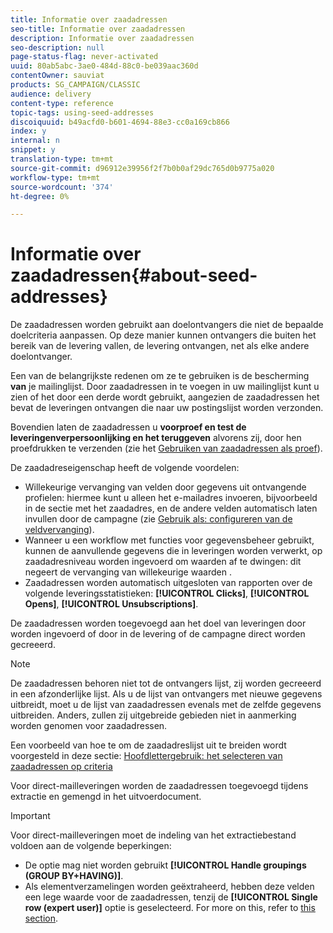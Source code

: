 ```yaml
---
title: Informatie over zaadadressen
seo-title: Informatie over zaadadressen
description: Informatie over zaadadressen
seo-description: null
page-status-flag: never-activated
uuid: 80ab5abc-3ae0-484d-88c0-be039aac360d
contentOwner: sauviat
products: SG_CAMPAIGN/CLASSIC
audience: delivery
content-type: reference
topic-tags: using-seed-addresses
discoiquuid: b49acfd0-b601-4694-88e3-cc0a169cb866
index: y
internal: n
snippet: y
translation-type: tm+mt
source-git-commit: d96912e39956f2f7b0b0af29dc765d0b9775a020
workflow-type: tm+mt
source-wordcount: '374'
ht-degree: 0%

---
```



# Informatie over zaadadressen{#about-seed-addresses}

De zaadadressen worden gebruikt aan doelontvangers die niet de bepaalde doelcriteria aanpassen. Op deze manier kunnen ontvangers die buiten het bereik van de levering vallen, de levering ontvangen, net als elke andere doelontvanger.

Een van de belangrijkste redenen om ze te gebruiken is de bescherming **van** je mailinglijst. Door zaadadressen in te voegen in uw mailinglijst kunt u zien of het door een derde wordt gebruikt, aangezien de zaadadressen het bevat de leveringen ontvangen die naar uw postingslijst worden verzonden.

Bovendien laten de zaadadressen u **voorproef en test de leveringenverpersoonlijking en het teruggeven** alvorens zij, door hen proefdrukken te verzenden (zie het [Gebruiken van zaadadressen als proef](../../delivery/using/steps-defining-the-target-population.md#using-seed-addresses-as-proof)).

De zaadadreseigenschap heeft de volgende voordelen:

* Willekeurige vervanging van velden door gegevens uit ontvangende profielen: hiermee kunt u alleen het e-mailadres invoeren, bijvoorbeeld in de sectie met het zaadadres, en de andere velden automatisch laten invullen door de campagne (zie [Gebruik als: configureren van de veldvervanging](../../delivery/using/use-case--configuring-the-field-substitution.md)).
* Wanneer u een workflow met functies voor gegevensbeheer gebruikt, kunnen de aanvullende gegevens die in leveringen worden verwerkt, op zaadadresniveau worden ingevoerd om waarden af te dwingen: dit negeert de vervanging van willekeurige waarden .
* Zaadadressen worden automatisch uitgesloten van rapporten over de volgende leveringsstatistieken: **[!UICONTROL Clicks]**, **[!UICONTROL Opens]**, **[!UICONTROL Unsubscriptions]**.

De zaadadressen worden toegevoegd aan het doel van leveringen door worden ingevoerd of door in de levering of de campagne direct worden gecreeerd.

>[!NOTE]
>
>De zaadadressen behoren niet tot de ontvangers lijst, zij worden gecreeerd in een afzonderlijke lijst. Als u de lijst van ontvangers met nieuwe gegevens uitbreidt, moet u de lijst van zaadadressen evenals met de zelfde gegevens uitbreiden. Anders, zullen zij uitgebreide gebieden niet in aanmerking worden genomen voor zaadadressen.
>
>Een voorbeeld van hoe te om de zaadadreslijst uit te breiden wordt voorgesteld in deze sectie: [Hoofdlettergebruik: het selecteren van zaadadressen op criteria](../../delivery/using/use-case--selecting-seed-addresses-on-criteria.md)

Voor direct-mailleveringen worden de zaadadressen toegevoegd tijdens extractie en gemengd in het uitvoerdocument.

>[!IMPORTANT]
>
>Voor direct-mailleveringen moet de indeling van het extractiebestand voldoen aan de volgende beperkingen:
>
>* De optie mag niet worden gebruikt **[!UICONTROL Handle groupings (GROUP BY+HAVING)]**.
>* Als elementverzamelingen worden geëxtraheerd, hebben deze velden een lege waarde voor de zaadadressen, tenzij de **[!UICONTROL Single row (expert user)]** optie is geselecteerd. For more on this, refer to [this section](../../platform/using/exporting-data.md#step-7---data-formatting).
>


